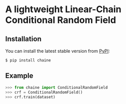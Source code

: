 # A lightweight Linear-Chain Conditional Random Field


## Installation

You can install the latest stable version from [PyPI](https://pypi.org/project/chaine):

```
$ pip install chaine
```

## Example

```python
>>> from chaine import ConditionalRandomField
>>> crf = ConditionalRandomField()
>>> crf.train(dataset)
```
